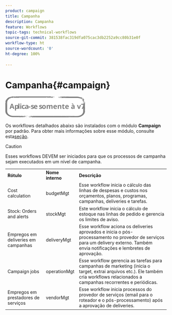 ```yaml
---
product: campaign
title: Campanha
description: Campanha
feature: Workflows
topic-tags: technical-workflows
source-git-commit: 381538fac319dfa075cac3db2252a9cc80b31e0f
workflow-type: ht
source-wordcount: '0'
ht-degree: 100%

---
```



# Campanha{#campaign}

![](../../assets/v7-only.svg)

Os workflows detalhados abaixo são instalados com o módulo **Campaign** por padrão. Para obter mais informações sobre esse módulo, consulte esta[seção](../../campaign/using/designing-marketing-campaigns.md).

>[!CAUTION]
>
>Esses workflows DEVEM ser iniciados para que os processos de campanha sejam executados em um nível de campanha.

<table> 
 <tbody> 
  <tr> 
   <td> <strong>Rótulo</strong><br /> </td> 
   <td> <strong>Nome interno</strong><br /> </td> 
   <td> <strong>Descrição</strong><br /> </td> 
  </tr> 
  <tr> 
   <td> <span class="uicontrol">Cost calculation</span> <br /> </td> 
   <td> <span class="uicontrol">budgetMgt</span><br /> </td> 
   <td> Esse workflow inicia o cálculo das linhas de despesas e custos nos orçamentos, planos, programas, campanhas, deliveries e tarefas.<br /> </td> 
  </tr> 
  <tr> 
   <td> <span class="uicontrol">Stock: Orders and alerts</span> <br /> </td> 
   <td> <span class="uicontrol">stockMgt</span><br /> </td> 
   <td> Este workflow inicia o cálculo de estoque nas linhas de pedido e gerencia os limites de aviso.<br /> </td> 
  </tr> 
  <tr> 
   <td> <span class="uicontrol">Empregos em deliveries em campanhas</span><br /> </td> 
   <td> <span class="uicontrol">deliveryMgt</span><br /> </td> 
   <td> Esse workflow aciona os deliveries aprovados e inicia o pós-processamento no provedor de serviços para um delivery externo. Também envia notificações e lembretes de aprovação.<br /> </td> 
  </tr> 
  <tr> 
   <td> <span class="uicontrol">Campaign jobs</span> <br /> </td> 
   <td> <span class="uicontrol">operationMgt</span><br /> </td> 
   <td> Esse workflow gerencia as tarefas para campanhas de marketing (inicia o target, extrai arquivos etc.). Ele também cria workflows relacionados a campanhas recorrentes e periódicas.<br /> </td> 
  </tr> 
  <tr> 
   <td> <span class="uicontrol">Empregos em prestadores de serviços</span> <br /> </td> 
   <td> <span class="uicontrol">vendorMgt</span><br /> </td> 
   <td> Esse workflow inicia processos do provedor de serviços (email para o roteador e o pós-processamento) após a aprovação de deliveries. <br /> </td> 
  </tr> 
 </tbody> 
</table>


